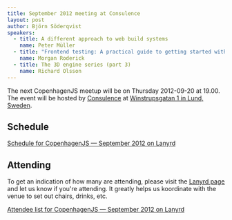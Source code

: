 ```yaml
---
title: September 2012 meeting at Consulence
layout: post
author: Björn Söderqvist
speakers:
  - title: A different approach to web build systems
    name: Peter Müller
  - title: "Frontend testing: A practical guide to getting started with testing JavaScript with Buster.JS"
    name: Morgan Roderick
  - title: The 3D engine series (part 3)
    name: Richard Olsson
---
```


The next CopenhagenJS meetup will be on Thursday 2012-09-20 at 19.00. The event will be hosted by [Consulence](http://www.consulence.se/) at [Winstrupsgatan 1 in Lund, Sweden](http://kartor.eniro.se/m/9jThN). 

## Schedule

<div class="lanyrd-target-schedule">
    <a href="http://lanyrd.com/2012/copenhagenjs-september/schedule/"
        class="lanyrd-schedule"
        data-lanyrd-abstracts
        data-lanyrd-truncateabstracts="50"
        data-lanyrd-speakers
        data-lanyrd-speakerlabels>
        Schedule for CopenhagenJS — September 2012 on Lanyrd
    </a>
</div>

## Attending

To get an indication of how many are attending, please visit the [Lanyrd page](http://lanyrd.com/2012/copenhagenjs-september/) and let us know if you're attending. It greatly helps us koordinate with the venue to set out chairs, drinks, etc.

<div class="lanyrd-target-participants">
    <a href="http://lanyrd.com/2012/copenhagenjs-september/attendees/"
        class="lanyrd-participants"
        data-lanyrd-limit="30">
        Attendee list for CopenhagenJS — September 2012 on Lanyrd
    </a>
</div>